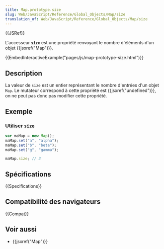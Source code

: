 ```yaml
---
title: Map.prototype.size
slug: Web/JavaScript/Reference/Global_Objects/Map/size
translation_of: Web/JavaScript/Reference/Global_Objects/Map/size
---
```


{{JSRef}}

L'accesseur **`size`** est une propriété renvoyant le nombre d'éléments d'un objet {{jsxref("Map")}}.

{{EmbedInteractiveExample("pages/js/map-prototype-size.html")}}

## Description

La valeur de `size` est un entier représentant le nombre d'entrées d'un objet `Map`. Le mutateur correspond à cette propriété est {{jsxref("undefined")}}, on ne peut pas donc pas modifier cette propriété.

## Exemple

### Utiliser `size`

```js
var maMap = new Map();
maMap.set("a", "alpha");
maMap.set("b", "beta");
maMap.set("g", "gamma");

maMap.size; // 3
```

## Spécifications

{{Specifications}}

## Compatibilité des navigateurs

{{Compat}}

## Voir aussi

- {{jsxref("Map")}}
